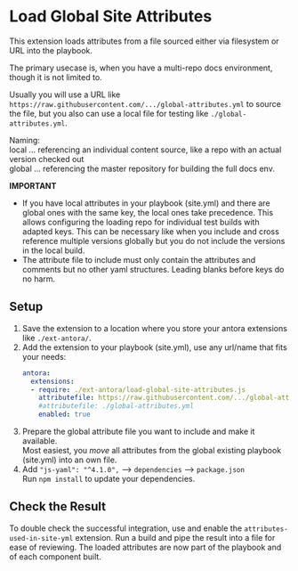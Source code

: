 # Load Global Site Attributes

This extension loads attributes from a file sourced either via filesystem or URL into the playbook.

The primary usecase is, when you have a multi-repo docs environment, though it is not limited to.

Usually you will use a URL like `https://raw.githubusercontent.com/.../global-attributes.yml` to
source the file, but you also can use a local file for testing like `./global-attributes.yml`.

Naming:\
local ... referencing an individual content source, like a repo with an actual version checked out\
global ... referencing the master repository for building the full docs env.

**IMPORTANT**
* If you have local attributes in your playbook (site.yml) and there are global ones with the same key,
the local ones take precedence. This allows configuring the loading repo for individual test builds
with adapted keys. This can be necessary like when you include and cross reference multiple versions globally but
you do not include the versions in the local build.
* The attribute file to include must only contain the attributes and comments but no other yaml structures. Leading blanks before keys do no harm.

## Setup

1. Save the extension to a location where you store your antora extensions like `./ext-antora/`.
2. Add the extension to your playbook (site.yml), use any url/name that fits your needs:
   ```yml
   antora:
     extensions:
     - require: ./ext-antora/load-global-site-attributes.js
       attributefile: https://raw.githubusercontent.com/.../global-attributes.yml
       #attributefile: ./global-attributes.yml
       enabled: true
   ```
3. Prepare the global attribute file you want to include and make it available.\
Most easiest, you _move_ all attributes from the global existing playbook (site.yml) into an own file.
4. Add `"js-yaml": "^4.1.0",` --> `dependencies` --> `package.json`\
Run `npm install` to update your dependencies. 

## Check the Result

To double check the successful integration, use and enable the `attributes-used-in-site-yml` extension. Run a build and pipe the result into a file for ease of reviewing. The loaded attributes are now part of the playbook and of each component built.
